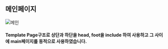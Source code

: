 ## **메인페이지**
![메인](https://user-images.githubusercontent.com/93465221/139622817-add27a21-f3aa-41d7-846c-397bc0954cbc.png)
#### Template Page구조로 상단과 하단을 head, foot을 include 하여 사용하고 그 사이에 main페이지를 동적으로 사용하였습니다.
